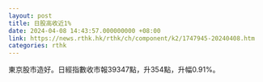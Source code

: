 ```yaml
---
layout: post
title: 日股高收近1%
date: 2024-04-08 14:43:57.000000000 +08:00
link: https://news.rthk.hk/rthk/ch/component/k2/1747945-20240408.htm
categories: rthk
---
```


東京股市造好。日經指數收市報39347點，升354點，升幅0.91%。
